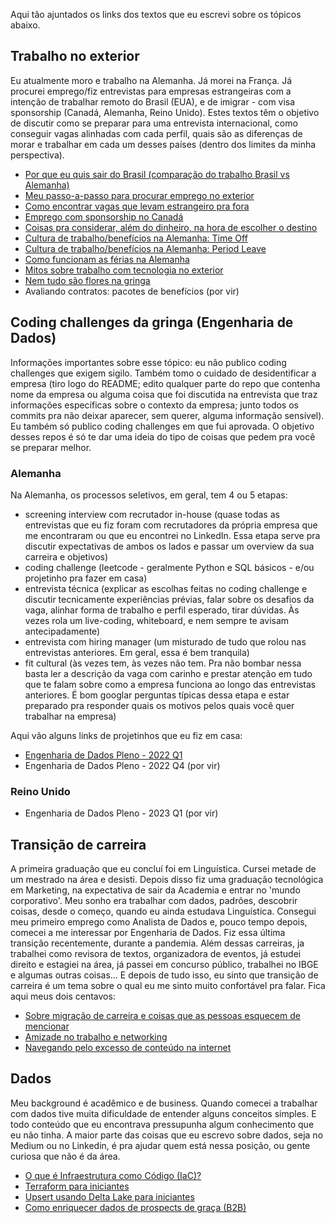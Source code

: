 Aqui tão ajuntados os links dos textos que eu escrevi sobre os tópicos abaixo.

## Trabalho no exterior

Eu atualmente moro e trabalho na Alemanha. Já morei na França. Já procurei emprego/fiz entrevistas para empresas estrangeiras com a intenção de trabalhar remoto do Brasil (EUA), e de imigrar - com visa sponsorship (Canadá, Alemanha, Reino Unido). Estes textos têm o objetivo de discutir como se preparar para uma entrevista internacional, como conseguir vagas alinhadas com cada perfil, quais são as diferenças de morar e trabalhar em cada um desses países (dentro dos limites da minha perspectiva). 

- [Por que eu quis sair do Brasil (comparação do trabalho Brasil vs Alemanha)](https://bit.ly/3aIzARC)
- [Meu passo-a-passo para procurar emprego no exterior](https://bit.ly/3XFY55f)
- [Como encontrar vagas que levam estrangeiro pra fora](https://bit.ly/3mu22JA)
- [Emprego com sponsorship no Canadá](https://bit.ly/3wx06F2)
- [Coisas pra considerar, além do dinheiro, na hora de escolher o destino](https://bit.ly/3msWoHw)
- [Cultura de trabalho/benefícios na Alemanha: Time Off](https://bit.ly/3NyfpUU)
- [Cultura de trabalho/benefícios na Alemanha: Period Leave](https://bityli.com/fyFl4)
- [Como funcionam as férias na Alemanha](https://bit.ly/3zlN3J5)
- [Mitos sobre trabalho com tecnologia no exterior](https://bit.ly/3tikvwr)
- [Nem tudo são flores na gringa](https://bit.ly/3H02Mzo)
- Avaliando contratos: pacotes de benefícios (por vir)

## Coding challenges da gringa (Engenharia de Dados)

Informações importantes sobre esse tópico: eu não publico coding challenges que exigem sigilo. Também tomo o cuidado de desidentificar a empresa (tiro logo do README; edito qualquer parte do repo que contenha nome da empresa ou alguma coisa que foi discutida na entrevista que traz informações específicas sobre o contexto da empresa; junto todos os commits pra não deixar aparecer, sem querer, alguma informação sensível). Eu também só publico coding challenges em que fui aprovada. O objetivo desses repos é só te dar uma ideia do tipo de coisas que pedem pra você se preparar melhor. 

### Alemanha

Na Alemanha, os processos seletivos, em geral, tem 4 ou 5 etapas: 
- screening interview com recrutador in-house (quase todas as entrevistas que eu fiz foram com recrutadores da própria empresa que me encontraram ou que eu encontrei no LinkedIn. Essa etapa serve pra discutir expectativas de ambos os lados e passar um overview da sua carreira e objetivos)
- coding challenge (leetcode - geralmente Python e SQL básicos - e/ou projetinho pra fazer em casa)
- entrevista técnica (explicar as escolhas feitas no coding challenge e discutir tecnicamente experiências prévias, falar sobre os desafios da vaga, alinhar forma de trabalho e perfil esperado, tirar dúvidas. Às vezes rola um live-coding, whiteboard, e nem sempre te avisam antecipadamente)
- entrevista com hiring manager (um misturado de tudo que rolou nas entrevistas anteriores. Em geral, essa é bem tranquila)
- fit cultural (às vezes tem, às vezes não tem. Pra não bombar nessa basta ler a descrição da vaga com carinho e prestar atenção em tudo que te falam sobre como a empresa funciona ao longo das entrevistas anteriores. É bom googlar perguntas típicas dessa etapa e estar preparado pra responder quais os motivos pelos quais você quer trabalhar na empresa)

Aqui vão alguns links de projetinhos que eu fiz em casa: 

- [Engenharia de Dados Pleno - 2022 Q1](https://bit.ly/3wC5p6i)
- Engenharia de Dados Pleno - 2022 Q4 (por vir)

### Reino Unido

- Engenharia de Dados Pleno - 2023 Q1 (por vir)

## Transição de carreira

A primeira graduação que eu concluí foi em Linguística. Cursei metade de um mestrado na área e desisti. Depois disso fiz uma graduação tecnológica em Marketing, na expectativa de sair da Academia e entrar no 'mundo corporativo'. Meu sonho era trabalhar com dados, padrões, descobrir coisas, desde o começo, quando eu ainda estudava Linguística. Consegui meu primeiro emprego como Analista de Dados e, pouco tempo depois, comecei a me interessar por Engenharia de Dados. Fiz essa última transição recentemente, durante a pandemia. Além dessas carreiras, ja trabalhei como revisora de textos, organizadora de eventos, já estudei direito e estagiei na área, já passei em concurso público, trabalhei no IBGE e algumas outras coisas... E depois de tudo isso, eu sinto que transição de carreira é um tema sobre o qual eu me sinto muito confortável pra falar. Fica aqui meus dois centavos:

- [Sobre migração de carreira e coisas que as pessoas esquecem de mencionar](https://bit.ly/3wzTp4Z)
- [Amizade no trabalho e networking](https://bityli.com/T5cPm)
- [Navegando pelo excesso de conteúdo na internet](https://www.linkedin.com/posts/anneglienke_nunca-foi-t%C3%A3o-f%C3%A1cil-estudar-com-todo-esse-activity-6958030817621114881-jhCb?utm_source=share&utm_medium=member_desktop)

## Dados

Meu background é acadêmico e de business. Quando comecei a trabalhar com dados tive muita dificuldade de entender alguns conceitos simples. E todo conteúdo que eu encontrava pressupunha algum conhecimento que eu não tinha. A maior parte das coisas que eu escrevo sobre dados, seja no Medium ou no Linkedin, é pra ajudar quem está nessa posição, ou gente curiosa que não é da área. 

- [O que é Infraestrutura como Código (IaC)?](https://anneglienke.medium.com/o-que-%C3%A9-infraestrutura-como-c%C3%B3digo-iac-perspectiva-de-iniciante-80b124d1cb84)
- [Terraform para iniciantes](https://github.com/anneglienke/terraform101)
- [Upsert usando Delta Lake para iniciantes](https://github.com/anneglienke/upsert-delta101)
- [Como enriquecer dados de prospects de graça (B2B)](https://anneglienke.medium.com/como-enriquecer-dados-de-prospects-de-gra%C3%A7a-b2b-66c9f488f48)


















